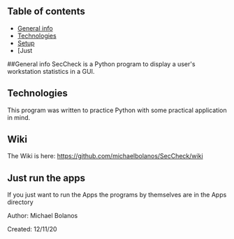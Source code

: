 ## Table of contents
* [General info](#general-info)
* [Technologies](#technologies)
* [Setup](#setup)
* [Just 

##General info
SecCheck is a Python program to display a user's workstation statistics in a GUI.

## Technologies
This program was written to practice Python with some practical application in mind.

## Wiki
The Wiki is here:  https://github.com/michaelbolanos/SecCheck/wiki


## Just run the apps
If you just want to run the Apps the programs by themselves are in the Apps directory




Author:   Michael Bolanos

Created:  12/11/20
